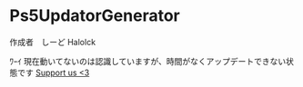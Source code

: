 # Ps5UpdatorGenerator
作成者　しーど Halolck

ﾜｰｲ
現在動いてないのは認識していますが、時間がなくアップデートできない状態です
[Support us <3](https://ko-fi.com/halolck)

